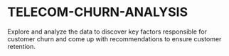 # TELECOM-CHURN-ANALYSIS
Explore and analyze the data to discover key factors responsible for customer churn and come up with recommendations to ensure customer retention.
